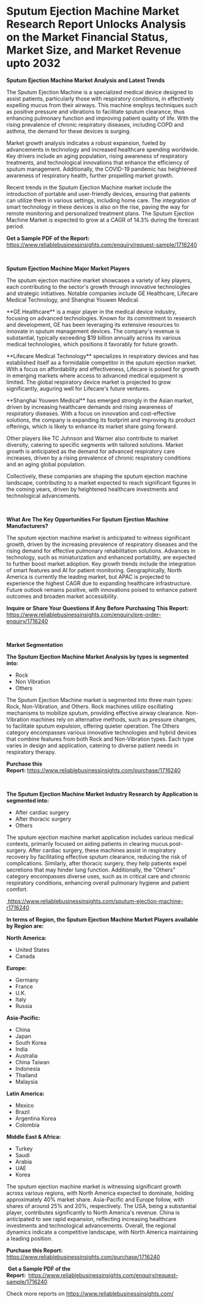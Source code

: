 <p><h1>Sputum Ejection Machine Market Research Report Unlocks Analysis on the Market Financial Status, Market Size, and Market Revenue upto 2032</h1></p><p><strong>Sputum Ejection Machine Market Analysis and Latest Trends</strong></p>
<p><p>The Sputum Ejection Machine is a specialized medical device designed to assist patients, particularly those with respiratory conditions, in effectively expelling mucus from their airways. This machine employs techniques such as positive pressure and vibrations to facilitate sputum clearance, thus enhancing pulmonary function and improving patient quality of life. With the rising prevalence of chronic respiratory diseases, including COPD and asthma, the demand for these devices is surging.</p><p>Market growth analysis indicates a robust expansion, fueled by advancements in technology and increased healthcare spending worldwide. Key drivers include an aging population, rising awareness of respiratory treatments, and technological innovations that enhance the efficiency of sputum management. Additionally, the COVID-19 pandemic has heightened awareness of respiratory health, further propelling market growth.</p><p>Recent trends in the Sputum Ejection Machine market include the introduction of portable and user-friendly devices, ensuring that patients can utilize them in various settings, including home care. The integration of smart technology in these devices is also on the rise, paving the way for remote monitoring and personalized treatment plans. The Sputum Ejection Machine Market is expected to grow at a CAGR of 14.3% during the forecast period.</p></p>
<p><strong>Get a Sample PDF of the Report:&nbsp;</strong> <a href="https://www.reliablebusinessinsights.com/enquiry/request-sample/1716240?utm_campaign=1106&utm_medium=2&utm_source=Github&utm_content=ia&utm_term=12012025&utm_id=sputum-ejection-machine">https://www.reliablebusinessinsights.com/enquiry/request-sample/1716240</a></p>
<p>&nbsp;</p>
<p><strong>Sputum Ejection Machine Major Market Players</strong></p>
<p><p>The sputum ejection machine market showcases a variety of key players, each contributing to the sector's growth through innovative technologies and strategic initiatives. Notable companies include GE Healthcare, Lifecare Medical Technology, and Shanghai Youwen Medical.</p><p>**GE Healthcare** is a major player in the medical device industry, focusing on advanced technologies. Known for its commitment to research and development, GE has been leveraging its extensive resources to innovate in sputum management devices. The company's revenue is substantial, typically exceeding $19 billion annually across its various medical technologies, which positions it favorably for future growth.</p><p>**Lifecare Medical Technology** specializes in respiratory devices and has established itself as a formidable competitor in the sputum ejection market. With a focus on affordability and effectiveness, Lifecare is poised for growth in emerging markets where access to advanced medical equipment is limited. The global respiratory device market is projected to grow significantly, auguring well for Lifecare's future ventures.</p><p>**Shanghai Youwen Medical** has emerged strongly in the Asian market, driven by increasing healthcare demands and rising awareness of respiratory diseases. With a focus on innovation and cost-effective solutions, the company is expanding its footprint and improving its product offerings, which is likely to enhance its market share going forward.</p><p>Other players like TC Juhnson and Warner also contribute to market diversity, catering to specific segments with tailored solutions. Market growth is anticipated as the demand for advanced respiratory care increases, driven by a rising prevalence of chronic respiratory conditions and an aging global population. </p><p>Collectively, these companies are shaping the sputum ejection machine landscape, contributing to a market expected to reach significant figures in the coming years, driven by heightened healthcare investments and technological advancements.</p></p>
<p>&nbsp;</p>
<p><strong>What Are The Key Opportunities For Sputum Ejection Machine Manufacturers?</strong></p>
<p><p>The sputum ejection machine market is anticipated to witness significant growth, driven by the increasing prevalence of respiratory diseases and the rising demand for effective pulmonary rehabilitation solutions. Advances in technology, such as miniaturization and enhanced portability, are expected to further boost market adoption. Key growth trends include the integration of smart features and AI for patient monitoring. Geographically, North America is currently the leading market, but APAC is projected to experience the highest CAGR due to expanding healthcare infrastructure. Future outlook remains positive, with innovations poised to enhance patient outcomes and broaden market accessibility.</p></p>
<p><strong>Inquire or Share Your Questions If Any Before Purchasing This Report:</strong> <a href="https://www.reliablebusinessinsights.com/enquiry/pre-order-enquiry/1716240?utm_campaign=1106&utm_medium=2&utm_source=Github&utm_content=ia&utm_term=12012025&utm_id=sputum-ejection-machine">https://www.reliablebusinessinsights.com/enquiry/pre-order-enquiry/1716240</a></p>
<p>&nbsp;</p>
<p><strong>Market Segmentation</strong></p>
<p><strong>The Sputum Ejection Machine Market Analysis by types is segmented into:</strong></p>
<p><ul><li>Rock</li><li>Non Vibration</li><li>Others</li></ul></p>
<p><p>The Sputum Ejection Machine market is segmented into three main types: Rock, Non-Vibration, and Others. Rock machines utilize oscillating mechanisms to mobilize sputum, providing effective airway clearance. Non-Vibration machines rely on alternative methods, such as pressure changes, to facilitate sputum expulsion, offering quieter operation. The Others category encompasses various innovative technologies and hybrid devices that combine features from both Rock and Non-Vibration types. Each type varies in design and application, catering to diverse patient needs in respiratory therapy.</p></p>
<p><strong>Purchase this Report:&nbsp;</strong><a href="https://www.reliablebusinessinsights.com/purchase/1716240?utm_campaign=1106&utm_medium=2&utm_source=Github&utm_content=ia&utm_term=12012025&utm_id=sputum-ejection-machine">https://www.reliablebusinessinsights.com/purchase/1716240</a></p>
<p>&nbsp;</p>
<p><strong>The Sputum Ejection Machine Market Industry Research by Application is segmented into:</strong></p>
<p><ul><li>After cardiac surgery</li><li>After thoracic surgery</li><li>Others</li></ul></p>
<p><p>The sputum ejection machine market application includes various medical contexts, primarily focused on aiding patients in clearing mucus post-surgery. After cardiac surgery, these machines assist in respiratory recovery by facilitating effective sputum clearance, reducing the risk of complications. Similarly, after thoracic surgery, they help patients expel secretions that may hinder lung function. Additionally, the "Others" category encompasses diverse uses, such as in critical care and chronic respiratory conditions, enhancing overall pulmonary hygiene and patient comfort.</p></p>
<p><a href="https://www.reliablebusinessinsights.com/sputum-ejection-machine-r1716240?utm_campaign=1106&utm_medium=2&utm_source=Github&utm_content=ia&utm_term=12012025&utm_id=sputum-ejection-machine">&nbsp;https://www.reliablebusinessinsights.com/sputum-ejection-machine-r1716240</a></p>
<p><strong>In terms of Region, the Sputum Ejection Machine Market Players available by Region are:</strong></p>
<p>
    <p> <strong> North America: </strong>
        <ul>
            <li>United States</li>
            <li>Canada</li>
        </ul>
        </p> 
    <p> <strong> Europe: </strong>
        <ul>
            <li>Germany</li>
            <li>France</li>
            <li>U.K.</li>
            <li>Italy</li>
            <li>Russia</li>
        </ul>
        </p> 
    <p> <strong> Asia-Pacific: </strong>
        <ul>
            <li>China</li>
            <li>Japan</li>
            <li>South Korea</li>
            <li>India</li>
            <li>Australia</li>
            <li>China Taiwan</li>
            <li>Indonesia</li>
            <li>Thailand</li>
            <li>Malaysia</li>
        </ul>
        </p> 
    <p> <strong> Latin America: </strong>
        <ul>
            <li>Mexico</li>
            <li>Brazil</li>
            <li>Argentina Korea</li>
            <li>Colombia</li>
        </ul>
        </p> 
    <p> <strong> Middle East & Africa: </strong>
        <ul>
            <li>Turkey</li>
            <li>Saudi</li>
            <li>Arabia</li>
            <li>UAE</li>
            <li>Korea</li>
        </ul>
    </p>
    </p>
<p><p>The sputum ejection machine market is witnessing significant growth across various regions, with North America expected to dominate, holding approximately 40% market share. Asia-Pacific and Europe follow, with shares of around 25% and 20%, respectively. The USA, being a substantial player, contributes significantly to North America's revenue. China is anticipated to see rapid expansion, reflecting increasing healthcare investments and technological advancements. Overall, the regional dynamics indicate a competitive landscape, with North America maintaining a leading position.</p></p>
<p><strong>Purchase this Report: </strong><a href="https://www.reliablebusinessinsights.com/purchase/1716240?utm_campaign=1106&utm_medium=2&utm_source=Github&utm_content=ia&utm_term=12012025&utm_id=sputum-ejection-machine">https://www.reliablebusinessinsights.com/purchase/1716240</a></p>
<p>&nbsp;<strong>Get a Sample PDF of the Report:&nbsp;&nbsp;</strong><a href="https://www.reliablebusinessinsights.com/enquiry/request-sample/1716240?utm_campaign=1106&utm_medium=2&utm_source=Github&utm_content=ia&utm_term=12012025&utm_id=sputum-ejection-machine">https://www.reliablebusinessinsights.com/enquiry/request-sample/1716240</a></p>
<p><strong></strong></p>
<p>Check more reports on <a href="https://www.reliablebusinessinsights.com/?utm_campaign=1106&utm_medium=2&utm_source=Github&utm_content=ia&utm_term=12012025&utm_id=sputum-ejection-machine">https://www.reliablebusinessinsights.com/</a></p>
